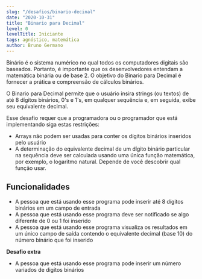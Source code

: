 ```yaml
---
slug: "/desafios/binario-decinal"
date: "2020-10-31"
title: "Binario para Decimal"
level: 0
levelTitle: Iniciante
tags: agnóstico, matemática
author: Bruno Germano
---
```


Binário é o sistema numérico no qual todos os computadores digitais são baseados. Portanto, é importante que os desenvolvedores entendam a matemática binária ou de base 2. O objetivo do Binario para Decimal é fornecer a prática e compreensão de cálculos binários.

O Binario para Decimal permite que o usuário insira strings (ou textos) de até 8 dígitos binários, 0's e 1's, em qualquer sequência e, em seguida, exibe seu equivalente decimal.

Esse desafio requer que a programadora ou o programador que está implementando siga estas restrições:

* Arrays não podem ser usadas para conter os dígitos binários inseridos pelo usuário
* A determinação do equivalente decimal de um dígito binário particular na sequência deve ser calculada usando uma única função matemática, por exemplo, o logaritmo natural. Depende de você descobrir qual função usar.

## Funcionalidades

* A pessoa que está usando esse programa pode inserir até 8 dígitos binários em um campo de entrada
* A pessoa que está usando esse programa deve ser notificado se algo diferente de 0 ou 1 foi inserido
* A pessoa que está usando esse programa visualiza os resultados em um único campo de saída contendo o equivalente decimal (base 10) do número binário que foi inserido

**Desafio extra**

* A pessoa que está usando esse programa pode inserir um número variados de digitos binários
